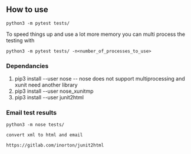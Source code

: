 ## How to use

```
python3 -m pytest tests/
```

To speed things up and use a lot more memory you can multi process the testing with
```
python3 -m pytest tests/ -n<number_of_processes_to_use>
```

### Dependancies

1. pip3 install --user nose
-- nose does not support multiprocessing and xunit need another library
1. pip3 install --user nose_xunitmp
1. pip3 install --user junit2html

### Email test results

```
python3 -m nose tests/ 

convert xml to html and email

https://gitlab.com/inorton/junit2html